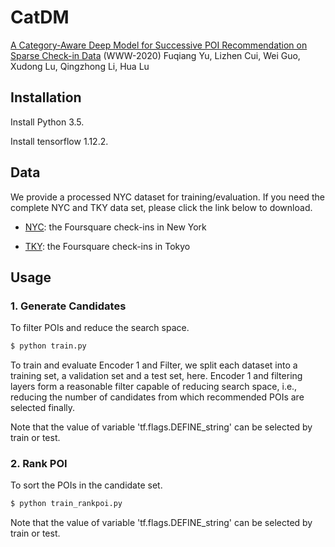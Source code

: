 # CatDM

[A Category-Aware Deep Model for Successive POI Recommendation on Sparse Check-in Data](https://dl.acm.org/doi/pdf/10.1145/3366423.3380202) (WWW-2020)
Fuqiang Yu, Lizhen Cui, Wei Guo, Xudong Lu, Qingzhong Li, Hua Lu

## Installation

Install Python 3.5.

Install tensorflow 1.12.2.

## Data

We provide a processed NYC dataset for training/evaluation. If you need the complete NYC and TKY data set, please click the link below to download.

- [NYC](https://www.kaggle.com/chetanism/foursquare-nyc-and-tokyo-checkin-dataset/version/2#): the Foursquare check-ins in New York

- [TKY](https://www.kaggle.com/chetanism/foursquare-nyc-and-tokyo-checkin-dataset/version/2#): the Foursquare check-ins in Tokyo

## Usage

### 1. Generate Candidates

To filter POIs and reduce the search space.
```bash
$ python train.py
```
To train and evaluate Encoder 1 and Filter, we split each dataset into a training set, a validation set and a test set, here. Encoder 1 and filtering layers form a reasonable filter capable of reducing search space, i.e., reducing the number of candidates from which recommended POIs are selected finally.

Note that the value of variable 'tf.flags.DEFINE_string' can be selected by train or test.

### 2. Rank POI

To sort the POIs in the candidate set.

```bash
$ python train_rankpoi.py
```
Note that the value of variable 'tf.flags.DEFINE_string' can be selected by train or test.
